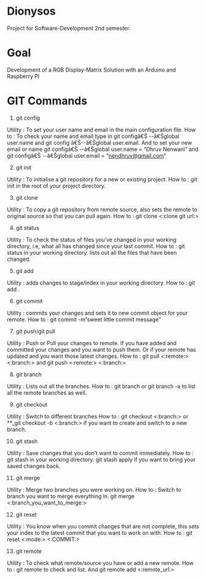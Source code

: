 # Dionysos
Project for Software-Development 2nd semester.

# Goal
Development of a RGB Display-Matrix Solution with an Arduino and Raspberry PI

# GIT Commands
1) git config

Utility : To set your user name and email in the main configuration file.
How to : To check your name and email type in git configâ€Š --â€Šglobal user.name and git config â€Š--â€Šglobal user.email. And to set your new email or name git configâ€Š --â€Šglobal user.name = “Dhruv Nenwani” and git configâ€Š --â€Šglobal user.email = “nendhruv@gmail.com”

2) git init

Utility : To initialise a git repository for a new or existing project.
How to : git init in the root of your project directory.

3) git clone

Utility : To copy a git repository from remote source, also sets the remote to original source so that you can pull again.
How to : git clone <:clone git url:>

4) git status

Utility : To check the status of files you’ve changed in your working directory, i.e, what all has changed since your last commit.
How to : git status in your working directory. lists out all the files that have been changed.

5) git add

Utility : adds changes to stage/index in your working directory.
How to : git add .

6) git commit

Utility : commits your changes and sets it to new commit object for your remote.
How to : git commit -m”sweet little commit message”

7) git push/git pull

Utility : Push or Pull your changes to remote. If you have added and committed your changes and you want to push them. Or if your remote has updated and you want those latest changes.
How to : git pull <:remote:> <:branch:> and git push <:remote:> <:branch:>

8) git branch

Utility : Lists out all the branches.
How to : git branch or git branch -a to list all the remote branches as well.

9) git checkout

Utility : Switch to different branches
How to : git checkout <:branch:> or **_git checkout -b <:branch:> if you want to create and switch to a new branch.

10) git stash

Utility : Save changes that you don’t want to commit immediately.
How to : git stash in your working directory. git stash apply if you want to bring your saved changes back.

11) git merge

Utility : Merge two branches you were working on.
How to : Switch to branch you want to merge everything in. git merge <:branch_you_want_to_merge:>

12) git reset

Utility : You know when you commit changes that are not complete, this sets your index to the latest commit that you want to work on with.
How to : git reset <:mode:> <:COMMIT:>

13) git remote

Utility : To check what remote/source you have or add a new remote.
How to : git remote to check and list. And git remote add <:remote_url:>
